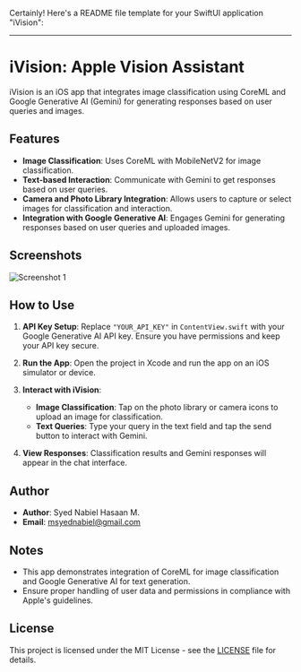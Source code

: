 Certainly! Here's a README file template for your SwiftUI application "iVision":

---

# iVision: Apple Vision Assistant

iVision is an iOS app that integrates image classification using CoreML and Google Generative AI (Gemini) for generating responses based on user queries and images.

## Features

- **Image Classification**: Uses CoreML with MobileNetV2 for image classification.
- **Text-based Interaction**: Communicate with Gemini to get responses based on user queries.
- **Camera and Photo Library Integration**: Allows users to capture or select images for classification and interaction.
- **Integration with Google Generative AI**: Engages Gemini for generating responses based on user queries and uploaded images.

## Screenshots

![Screenshot 1](screenshots/screenshot1.png)

## How to Use

1. **API Key Setup**: Replace `"YOUR_API_KEY"` in `ContentView.swift` with your Google Generative AI API key. Ensure you have permissions and keep your API key secure.

2. **Run the App**: Open the project in Xcode and run the app on an iOS simulator or device.

3. **Interact with iVision**:
   - **Image Classification**: Tap on the photo library or camera icons to upload an image for classification.
   - **Text Queries**: Type your query in the text field and tap the send button to interact with Gemini.

4. **View Responses**: Classification results and Gemini responses will appear in the chat interface.

## Author

- **Author**: Syed Nabiel Hasaan M.
- **Email**: msyednabiel@gmail.com

## Notes

- This app demonstrates integration of CoreML for image classification and Google Generative AI for text generation.
- Ensure proper handling of user data and permissions in compliance with Apple's guidelines.

## License

This project is licensed under the MIT License - see the [LICENSE](LICENSE) file for details.
